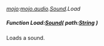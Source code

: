 _[mojo](../../modules/mojo/mojo-module.md):[mojo.audio](../../modules/mojo/mojo-audio.md).[Sound](../../modules/mojo/mojo-audio-sound.md).Load_
##### Function Load:[Sound](../../modules/mojo/mojo-audio-sound.md)( path:[String](../../modules/wonkey/wonkey-types-string.md) )
Loads a sound.
